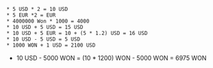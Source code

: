     * 5 USD * 2 = 10 USD
    * 5 EUR *2 = EUR
    * 4000000 Won * 1000 = 4000
    * 10 USD + 5 USD = 15 USD
    * 10 USD + 5 EUR = 10 + (5 * 1.2) USD = 16 USD
    * 10 USD - 5 USD = 5 USD
    * 1000 WON + 1 USD = 2100 USD
* 10 USD - 5000 WON = (10 * 1200) WON - 5000 WON = 6975 WON
